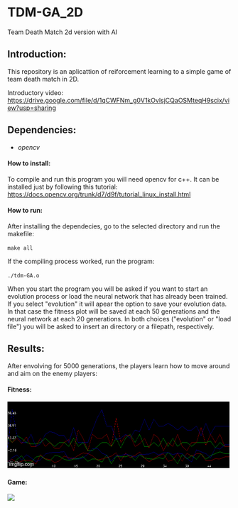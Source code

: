 # TDM-GA_2D

Team Death Match 2d version with AI

## Introduction:
This repository is an aplicattion of reiforcement learning to a simple game of team death match in 2D.

Introductory video: https://drive.google.com/file/d/1qCWFNm_g0V1kOvlsjCQaOSMteqH9scix/view?usp=sharing

## Dependencies:
 - *opencv*
#### How to install:
To compile and run this program you will need opencv for c++. It can be installed just by following this tutorial:
https://docs.opencv.org/trunk/d7/d9f/tutorial_linux_install.html

#### How to run:
After installing the dependecies, go to the selected directory and run the makefile:

`make all`

If the compiling process worked, run the program:

`./tdm-GA.o`

When you start the program you will be asked if you want to start an evolution process or load the neural network that has already been trained. If you select "evolution" it will apear the option to save your evolution data. In that case the fitness plot will be saved at each 50 generations and the neural network at each 20 generations. In both choices ("evolution" or "load file") you will be asked to insert an directory or a filepath, respectively.

## Results:
After envolving for 5000 generations, the players learn how to move around and aim on the enemy players:

#### Fitness:
![](graph.gif)

#### Game:
![](game.gif)
